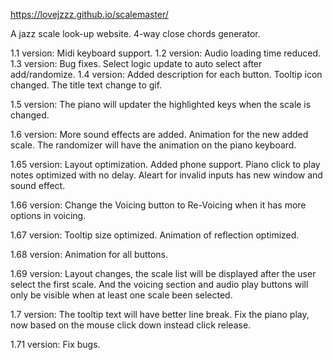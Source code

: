 https://lovejzzz.github.io/scalemaster/

A jazz scale look-up website.
4-way close chords generator.

1.1 version: Midi keyboard support.
1.2 version: Audio loading time reduced.
1.3 version: Bug fixes. Select logic update to auto select after add/randomize.
1.4 version: Added description for each button. Tooltip icon changed. The title text change to gif.

1.5 version: The piano will updater the highlighted keys when the scale is changed.

1.6 version: More sound effects are added. Animation for the new added scale. The randomizer will have the animation on the piano keyboard.

1.65 version: Layout optimization. Added phone support. Piano click to play notes optimized with no delay. Aleart for invalid inputs has new window and sound effect.

1.66 version: Change the Voicing button to Re-Voicing when it has more options in voicing.

1.67 version: Tooltip size optimized. Animation of reflection optimized.

1.68 version: Animation for all buttons.

1.69 version: Layout changes, the scale list will be displayed after the user select the first scale. And the voicing section and audio play buttons will only be visible when at least one scale been selected.

1.7 version: The tooltip text will have better line break. Fix the piano play, now based on the mouse click down instead click release. 

1.71 version: Fix bugs. 